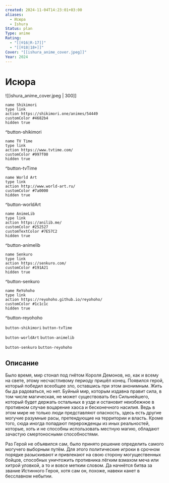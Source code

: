 ```yaml
---
created: 2024-11-04T14:23:01+03:00
aliases:
  - Исюра
  - Ishura
Status: plan
Type: anime
Rating:
  - "[[®️16|R-17]]"
  - "[[®️18|18+]]"
Cover: "[[ishura_anime_cover.jpeg]]"
Year: 2024
---
```


# Исюра

![[ishura_anime_cover.jpeg | 300]]

```button
name Shikimori
type link
action https://shikimori.one/animes/54449
customColor #4682b4
hidden true
```
^button-shikimori

```button
name TV Time
type link
action https://www.tvtime.com/
customColor #997f00
hidden true
```
^button-tvTime

```button
name World Art
type link
action http://www.world-art.ru/
customColor #7a0000
hidden true
```
^button-worldArt

```button
name AnimeLib
type link
action https://anilib.me/
customColor #252527
customTextColor #7E57C2
hidden true
```
^button-animelib

```button
name Senkuro
type link
action https://senkuro.com/
customColor #191A21
hidden true
```
^button-senkuro

```button
name ReYohoho
type link
action https://reyohoho.github.io/reyohoho/
customColor #1c1c1c
hidden true
```
^button-reyohoho

`button-shikimori` `button-tvTime`

`button-worldArt` `button-animelib`

`button-senkuro` `button-reyohoho`

## Описание

Было время, мир стонал под гнётом Короля Демонов, но, как и всему на свете, этому несчастливому периоду пришёл конец. Появился герой, который победил всеобщее зло, оставшись при этом анонимным. Жить бы да радоваться, но нет. Буйный мир, которым издавна правит сила, в том числе магическая, не может существовать без Сильнейшего, который будет держать остальных в узде и остановит неизбежное в противном случае воцарение хаоса и бесконечного насилия. Ведь в этом мире не только люди представляют опасность, здесь есть другие могучие разумные расы, претендующие на территории и власть. Кроме того, сюда иногда попадают перерожденцы из иных реальностей, которые, хоть и не способны использовать местную магию, обладают зачастую смертоносными способностями.

Раз Герой не объявился сам, было принято решение определить самого могучего выборным путём. Для этого политические игроки в срочном порядке разыскивают и привлекают на свою сторону могущественных бойцов, способных уничтожить противника лёгким взмахом меча или хитрой уловкой, а то и вовсе метким словом. Да начнётся битва за звание Истинного Героя, хотя сам он, похоже, навеки канет в бесславном небытии.
